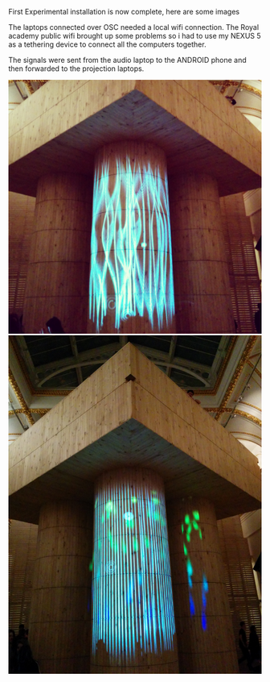 First Experimental installation is now complete, here are some images

The laptops connected over OSC needed a local wifi connection. The Royal academy public wifi brought up some problems so i had to use my NEXUS 5 as a tethering device to connect all the computers together.

The signals were sent from the audio laptop to the ANDROID phone and then forwarded to the projection laptops.

![Example Image](../project_images/waves1.jpg?raw=true "projection1")
![Example Image](../project_images/waves2.jpg?raw=true "projection2")



